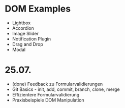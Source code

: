# DOM Examples
- Lightbox
- Accordion
- Image Slider
- Notification Plugin
- Drag and Drop
- Modal


# 25.07. 
- (done) Feedback zu Formularvalidierungen
- Git Basics - init, add, commit, branch, clone, merge
- Effizientere Formularvalidierung
- Praxisbeispiele DOM Manipulation
